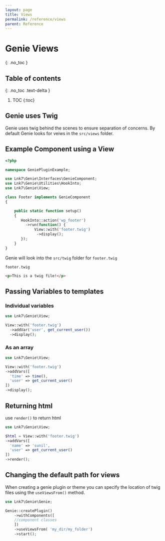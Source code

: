 ```yaml
---
layout: page
title: Views
permalink: /reference/views
parent: Reference
---
```

# Genie Views 
{: .no_toc }

## Table of contents
{: .no_toc .text-delta }

1. TOC
{:toc}
   
## Genie uses Twig 
Genie uses twig behind the scenes to ensure separation of concerns. By 
default Genie looks for veiws in the `src/views` folder. 


## Example Component using a View

```php
<?php

namespace GeniePluginExample;

use Lnk7\Genie\Interfaces\GenieComponent;
use Lnk7\Genie\Utilities\HookInto;
use Lnk7\Genie\View;

class Footer implements GenieComponent
{

    public static function setup()
    {
       HookInto::action('wp_footer')
         ->run(function() {
             View::with('footer.twig')
              ->display();
       });
    }
}
```
Genie will look into the `src/twig` folder for `footer.twig` 

`footer.twig`

```html
<p>This is a twig file!</p>
```
## Passing Variables to templates

### Individual variables

```php
use Lnk7\Genie\View;

View::with('footer.twig')
  ->addVar('user', get_current_user())
  ->display();
```

### As an array

```php
use Lnk7\Genie\View;

View::with('footer.twig')
->addVars([
  'time' => time(),
  'user' => get_current_user()
])
->display();
```

## Returning html

use `render()` to return html

```php
use Lnk7\Genie\View;

$html = View::with('footer.twig')
->addVars([
  'name' => 'sunil',
  'user' => get_current_user()
])
->render();
```

## Changing the default path for views

When creating a genie plugin or theme you can specify the location of twig 
files using the `useViewsFrom()` method.

```php
use Lnk7\Genie\Genie;

Genie::createPlugin()
    ->withComponents([
    //component classes
    ])
    ->useViewsFrom( 'my_dir/my_folder')
    ->start();
```
